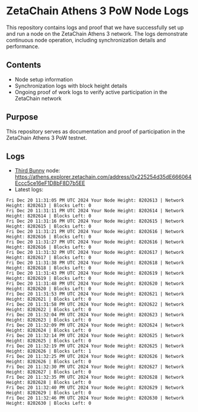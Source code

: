 # ZetaChain Athens 3 PoW Node Logs
This repository contains logs and proof that we have successfully set up and run a node on the ZetaChain Athens 3 network. The logs demonstrate continuous node operation, including synchronization details and performance.

## Contents
- Node setup information
- Synchronization logs with block height details
- Ongoing proof of work logs to verify active participation in the ZetaChain network

## Purpose
This repository serves as documentation and proof of participation in the ZetaChain Athens 3 PoW testnet.

## Logs

- [Third Bunny](https://thirdbunny.xyz/) node: https://athens.explorer.zetachain.com/address/0x225254d35dE666064Eccc5ce16eF1D8bF8D7b5EE
- Latest logs:
```
Fri Dec 20 11:31:05 PM UTC 2024 Your Node Height: 8202613 | Network Height: 8202613 | Blocks Left: 0
Fri Dec 20 11:31:11 PM UTC 2024 Your Node Height: 8202614 | Network Height: 8202614 | Blocks Left: 0
Fri Dec 20 11:31:16 PM UTC 2024 Your Node Height: 8202615 | Network Height: 8202615 | Blocks Left: 0
Fri Dec 20 11:31:21 PM UTC 2024 Your Node Height: 8202616 | Network Height: 8202616 | Blocks Left: 0
Fri Dec 20 11:31:27 PM UTC 2024 Your Node Height: 8202616 | Network Height: 8202616 | Blocks Left: 0
Fri Dec 20 11:31:32 PM UTC 2024 Your Node Height: 8202617 | Network Height: 8202617 | Blocks Left: 0
Fri Dec 20 11:31:38 PM UTC 2024 Your Node Height: 8202618 | Network Height: 8202618 | Blocks Left: 0
Fri Dec 20 11:31:43 PM UTC 2024 Your Node Height: 8202619 | Network Height: 8202619 | Blocks Left: 0
Fri Dec 20 11:31:48 PM UTC 2024 Your Node Height: 8202620 | Network Height: 8202620 | Blocks Left: 0
Fri Dec 20 11:31:53 PM UTC 2024 Your Node Height: 8202621 | Network Height: 8202621 | Blocks Left: 0
Fri Dec 20 11:31:58 PM UTC 2024 Your Node Height: 8202622 | Network Height: 8202622 | Blocks Left: 0
Fri Dec 20 11:32:04 PM UTC 2024 Your Node Height: 8202623 | Network Height: 8202623 | Blocks Left: 0
Fri Dec 20 11:32:09 PM UTC 2024 Your Node Height: 8202624 | Network Height: 8202624 | Blocks Left: 0
Fri Dec 20 11:32:14 PM UTC 2024 Your Node Height: 8202625 | Network Height: 8202625 | Blocks Left: 0
Fri Dec 20 11:32:19 PM UTC 2024 Your Node Height: 8202625 | Network Height: 8202626 | Blocks Left: 1
Fri Dec 20 11:32:25 PM UTC 2024 Your Node Height: 8202626 | Network Height: 8202626 | Blocks Left: 0
Fri Dec 20 11:32:30 PM UTC 2024 Your Node Height: 8202627 | Network Height: 8202627 | Blocks Left: 0
Fri Dec 20 11:32:35 PM UTC 2024 Your Node Height: 8202628 | Network Height: 8202628 | Blocks Left: 0
Fri Dec 20 11:32:40 PM UTC 2024 Your Node Height: 8202629 | Network Height: 8202629 | Blocks Left: 0
Fri Dec 20 11:32:46 PM UTC 2024 Your Node Height: 8202630 | Network Height: 8202630 | Blocks Left: 0
```
